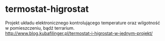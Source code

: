 ﻿# termostat-higrostat
Projekt układu elektronicznego kontrolującego temperature oraz wilgotność w pomieszczeniu, bądź terrarium.
http://www.blog.kubafilinger.pl/termostat-i-higrostat-w-jednym-projekt/

